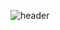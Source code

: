 ![header](https://capsule-render.vercel.app/api?type=waving&text=Code%20Installation%20Instructions&animation=fadeIn&color=gradient&fontColor=000000&customColorList=2&height=150&fontSize=50&fontAlignY=37)
